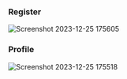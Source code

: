 ### Register
![Screenshot 2023-12-25 175605](https://github.com/ratnakushwaha/Pinfulence.github.io/assets/108412043/a69ccd96-b570-4ea6-858e-8784d776e060)

### Profile
![Screenshot 2023-12-25 175518](https://github.com/ratnakushwaha/Pinfulence.github.io/assets/108412043/ac295cd3-8b7c-4b18-8eb2-ed4490bcec61)
